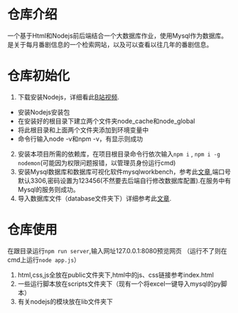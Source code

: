 # 仓库介绍
一个基于Html和Nodejs前后端结合一个大数据库作业，使用Mysql作为数据库。是关于每月番剧信息的一个检索网站，以及可以查看以往几年的番剧信息。

# 仓库初始化
1. 下载安装Nodejs，详细看此[B站视频](https://www.bilibili.com/video/BV19F411t7zX/?share_source=copy_web&vd_source=3e9e72ed2a403a7c4db67b5165334887).
 + 安装Nodejs安装包
 + 在安装好的根目录下建立两个文件夹node_cache和node_global
 + 将此根目录和上面两个文件夹添加到环境变量中
 + 命令行输入node -v和npm -v，有显示则成功
2. 安装本项目所需的依赖库，在项目根目录命令行依次输入`npm i` , `npm i -g nodemon`(可能因为权限问题报错，以管理员身份运行cmd)
3. 安装Mysql数据库和数据库可视化软件mysqlworkbench，参考此[文章](https://blog.csdn.net/weixin_39289696/article/details/128850498),端口号默认3306,密码设置为123456(不然要去后端自行修改数据库配置).在服务中有Mysql的服务则成功。
4. 导入数据库文件（database文件夹下）详细参考此[文章](https://blog.csdn.net/qq_40930559/article/details/104024283).

# 仓库使用
在跟目录运行`npm run server`,输入网址127.0.0.1:8080预览网页
（运行不了则在cmd上运行`node app.js`）

1. html,css,js全放在public文件夹下,html中的js、css链接参考index.html
2. 一些运行脚本放在scripts文件夹下（现有一个将excel一键导入mysql的py脚本）
3. 有关nodejs的模块放在lib文件夹下